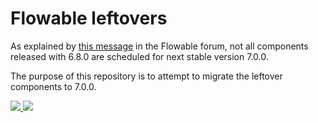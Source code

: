 <!--

    Copyright (C) 2023 Tirasa (info@tirasa.net)

    Licensed under the Apache License, Version 2.0 (the "License");
    you may not use this file except in compliance with the License.
    You may obtain a copy of the License at

            http://www.apache.org/licenses/LICENSE-2.0

    Unless required by applicable law or agreed to in writing, software
    distributed under the License is distributed on an "AS IS" BASIS,
    WITHOUT WARRANTIES OR CONDITIONS OF ANY KIND, either express or implied.
    See the License for the specific language governing permissions and
    limitations under the License.

-->
# Flowable leftovers

As explained by [this message](https://forum.flowable.org/t/module-flowable-json-converter-and-flowable-ui-modeler-frontend-missing-in-7-0-0-m1/10061/7) in the Flowable forum, not all components released with 6.8.0 are scheduled for next stable version 7.0.0.

The purpose of this repository is to attempt to migrate the leftover components to 7.0.0.


<a href="https://github.com/Tirasa/flowable-leftovers/actions/workflows/ci.yml">
  <img src="https://github.com/Tirasa/flowable-leftovers/actions/workflows/ci.yml/badge.svg"/>
</a>
<a href="#">
  <img src="https://img.shields.io/maven-central/v/net.tirasa.flowable-leftovers/flowable-leftovers.svg"/>
</a>

